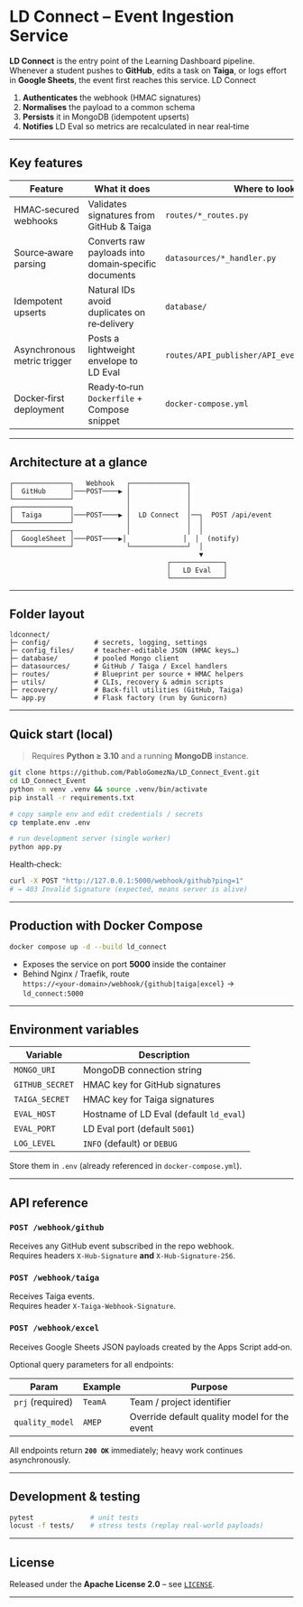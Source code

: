 # LD Connect – Event Ingestion Service

**LD Connect** is the entry point of the Learning Dashboard pipeline.  
Whenever a student pushes to **GitHub**, edits a task on **Taiga**, or logs effort in **Google Sheets**, the event first reaches this service. LD Connect

1. **Authenticates** the webhook (HMAC signatures)  
2. **Normalises** the payload to a common schema  
3. **Persists** it in MongoDB (idempotent upserts)  
4. **Notifies** LD Eval so metrics are recalculated in near real‑time

---

## Key features

| Feature | What it does | Where to look |
| --- | --- | --- |
| HMAC‑secured webhooks | Validates signatures from GitHub & Taiga | `routes/*_routes.py` |
| Source‑aware parsing | Converts raw payloads into domain‑specific documents | `datasources/*_handler.py` |
| Idempotent upserts | Natural IDs avoid duplicates on re‑delivery | `database/` |
| Asynchronous metric trigger | Posts a lightweight envelope to LD Eval | `routes/API_publisher/API_event_publisher.py` |
| Docker‑first deployment | Ready‑to‑run `Dockerfile` + Compose snippet | `docker-compose.yml` |

---

## Architecture at a glance

```text
┌──────────────┐   Webhook   ┌──────────────┐
│  GitHub      │───POST────▶ │              │
└──────────────┘             │              │ 
┌──────────────┐             │              │ 
│  Taiga       │───POST────▶ │  LD Connect  │──┐  POST /api/event
└──────────────┘             │              │  │ 
┌──────────────┐             │              │  │
│  GoogleSheet │───POST────▶│              │  │  (notify)
└──────────────┘             └──────────────┘  │
                                               ▼
                                       ┌─────────────┐
                                       │   LD Eval   │
                                       └─────────────┘
```

---

## Folder layout

```text
ldconnect/
├─ config/           # secrets, logging, settings
├─ config_files/     # teacher‑editable JSON (HMAC keys…)
├─ database/         # pooled Mongo client
├─ datasources/      # GitHub / Taiga / Excel handlers
├─ routes/           # Blueprint per source + HMAC helpers
├─ utils/            # CLIs, recovery & admin scripts
├─ recovery/         # Back‑fill utilities (GitHub, Taiga)
└─ app.py            # Flask factory (run by Gunicorn)
```

---

## Quick start (local)

> Requires **Python ≥ 3.10** and a running **MongoDB** instance.

```bash
git clone https://github.com/PabloGomezNa/LD_Connect_Event.git
cd LD_Connect_Event
python -m venv .venv && source .venv/bin/activate
pip install -r requirements.txt

# copy sample env and edit credentials / secrets
cp template.env .env

# run development server (single worker)
python app.py
```

Health‑check:

```bash
curl -X POST "http://127.0.0.1:5000/webhook/github?ping=1"
# → 403 Invalid Signature (expected, means server is alive)
```

---

## Production with Docker Compose

```bash
docker compose up -d --build ld_connect
```

* Exposes the service on port **5000** inside the container  
* Behind Nginx / Traefik, route  
  `https://<your-domain>/webhook/{github|taiga|excel}` → `ld_connect:5000`

---

## Environment variables

| Variable | Description |
| --- | --- |
| `MONGO_URI` | MongoDB connection string |
| `GITHUB_SECRET` | HMAC key for GitHub signatures |
| `TAIGA_SECRET` | HMAC key for Taiga signatures |
| `EVAL_HOST` | Hostname of LD Eval (default `ld_eval`) |
| `EVAL_PORT` | LD Eval port (default `5001`) |
| `LOG_LEVEL` | `INFO` (default) or `DEBUG` |

Store them in `.env` (already referenced in `docker-compose.yml`).

---

## API reference

### `POST /webhook/github`

Receives any GitHub event subscribed in the repo webhook.  
Requires headers `X-Hub-Signature` **and** `X-Hub-Signature-256`.

### `POST /webhook/taiga`

Receives Taiga events.  
Requires header `X-Taiga-Webhook-Signature`.

### `POST /webhook/excel`

Receives Google Sheets JSON payloads created by the Apps Script add‑on.

Optional query parameters for all endpoints:

| Param | Example | Purpose |
| --- | --- | --- |
| `prj` (required) | `TeamA` | Team / project identifier |
| `quality_model` | `AMEP` | Override default quality model for the event |

All endpoints return **`200 OK`** immediately; heavy work continues asynchronously.

---

## Development & testing

```bash
pytest              # unit tests
locust -f tests/    # stress tests (replay real‑world payloads)
```

---

## License

Released under the **Apache License 2.0** – see [`LICENSE`](./LICENSE).

---

